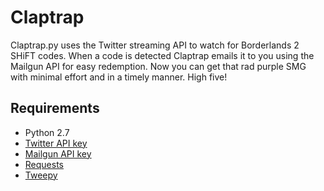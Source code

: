Claptrap
========

Claptrap.py uses the Twitter streaming API to watch for Borderlands 2 SHiFT codes. When a code is detected Claptrap emails it to you using the Mailgun API for easy redemption. Now you can get that rad purple SMG with minimal effort and in a timely manner. High five!

## Requirements

+ Python 2.7
+ [Twitter API key](https://dev.twitter.com/)
+ [Mailgun API key](http://www.mailgun.com/)
+ [Requests](https://github.com/kennethreitz/requests)
+ [Tweepy](https://github.com/tweepy/tweepy)
